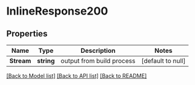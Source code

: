 # InlineResponse200

## Properties
Name | Type | Description | Notes
------------ | ------------- | ------------- | -------------
**Stream** | **string** | output from build process | [default to null]

[[Back to Model list]](../README.md#documentation-for-models) [[Back to API list]](../README.md#documentation-for-api-endpoints) [[Back to README]](../README.md)

